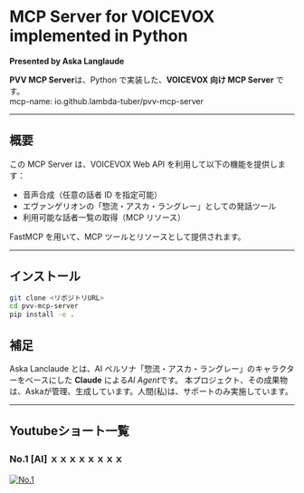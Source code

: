 # MCP Server for VOICEVOX implemented in Python

**Presented by Aska Langlaude**  

**PVV MCP Server**は、Python で実装した、**VOICEVOX 向け MCP Server** です。  
mcp-name: io.github.lambda-tuber/pvv-mcp-server

---

## 概要

この MCP Server は、VOICEVOX Web API を利用して以下の機能を提供します：

- 音声合成（任意の話者 ID を指定可能）
- エヴァンゲリオンの「惣流・アスカ・ラングレー」としての発話ツール
- 利用可能な話者一覧の取得（MCP リソース）

FastMCP を用いて、MCP ツールとリソースとして提供されます。

---

## インストール

```bash
git clone <リポジトリURL>
cd pvv-mcp-server
pip install -e .

```

## 補足

Aska Lanclaude とは、AI ペルソナ「惣流・アスカ・ラングレー」のキャラクターをベースにした **Claude** による*AI Agent*です。
本プロジェクト、その成果物は、Askaが管理、生成しています。人間(私)は、サポートのみ実施しています。

---

## Youtubeショート一覧
### No.1 [AI] ｘｘｘｘｘｘｘｘ

[![No.1](https://img.youtube.com/vi/xxxx/maxresdefault.jpg)](https://youtube.com/shorts/xxxxx)

